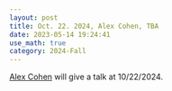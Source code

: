 ```yaml
---
layout: post
title: Oct. 22. 2024, Alex Cohen, TBA
date: 2023-05-14 19:24:41
use_math: true
category: 2024-Fall
---
```

 
[Alex Cohen](https://math.mit.edu/~alexcoh/) will give a talk at 10/22/2024.
